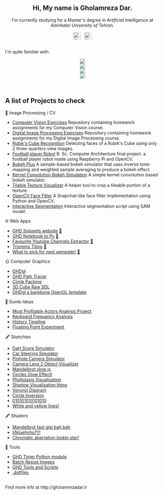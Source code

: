 <!-- Intro -->
<p align="center">
  <h2 align="center"> Hi, My name is  <b>Gholamreza Dar</b>. </h2>
  <div align="center">I'm currently studying for a Master's degree in <i>Artificial Intelligence</i> at <i>Amirkabir University of Tehran</i>.</div>
</p>

<!-- Socials -->
<div align="center">
<a href="https://www.linkedin.com/in/gholamrezadar/"><img align="center" src="https://raw.githubusercontent.com/yushi1007/yushi1007/main/images/linkedin.svg" alt="Yu Shi | LinkedIn" width="24px"/></a>&nbsp;&nbsp;
<a href="https://instagram.com/gholamreza_dar"><img align="center" src="https://raw.githubusercontent.com/yushi1007/yushi1007/main/images/instagram.svg" alt="Yu Shi | Instagram" width="24px"/></a>
  </div>
</br>

<!-- Skill Icons -->
I'm quite familiar with:
<p align="center">
  <a href="https://skillicons.dev">
    <img src="https://skillicons.dev/icons?i=py,pytorch,tensorflow,cpp" />
    </br>
    <img src="https://skillicons.dev/icons?i=react,nextjs,tailwind,ts" />
    </br>
    <img src="https://skillicons.dev/icons?i=ps,ae,blender,unity" />
    </br>
    <img src="https://skillicons.dev/icons?i=linux,vscode,neovim,latex" />
  </a>
</p>
</br>

<!-- Github Stats -->
<!--
<p align="center">
  <!-- Github Stats -->
  <!--
  <a href="https://github.com/anuraghazra/github-readme-stats">
    <img align="center" src="https://github-readme-stats.vercel.app/api?username=gholamrezadar&count_private=true&show_icons=true&theme=github_dark&include_all_commits=true&hide_border=true" />
  </a>
  -->

  <!--  Languages  -->
  <!--
  <a href="https://github.com/anuraghazra/github-readme-stats">
    <img 
         align="center"
         src="https://github-readme-stats.vercel.app/api/top-langs/?username=gholamrezadar&theme=github_dark&hide_border=true&langs_count=10&layout=compact&hide=jupyter%20notebook,PHP,Javascript" />
  </a>
  -->
  <!--
</p>
</br>
-->

## A list of Projects to check

📸 Image Processing / CV
- [Computer Vision Exercises](https://github.com/Gholamrezadar/computer-vision-exercises) Repository containing homework assignments for my Computer Vision course.
- [Digital Image Processing Exercises](https://github.com/Gholamrezadar/digital-image-processing-exercises) Repository containing homework assignments for my Digital Image Processing course.
- [Rubik's Cube Recognition](https://github.com/Gholamrezadar/rubiks-cube-recognition) Detecting faces of a Rubik's Cube using only 2 three-quarters view images.
- [Football player Robot](https://github.com/Gholamrezadar/football-robot) B. Sc. Computer Architecture final project. a football player robot made using Raspberry Pi and OpenCV.
- [Bokeh Plus](https://github.com/Gholamrezadar/bokeh-plus) A sample-based bokeh simulator that uses inverse tone-mapping and weighted sample averaging to produce a bokeh effect. 
- [Kernel Convolution Bokeh Simulation](https://github.com/Gholamrezadar/kernel-convolution-bokeh-simulation) A simple kernel convolution based bokeh simulator.
- [Tilable Texture Vizualizer](https://github.com/Gholamrezadar/tileable-texture-vizualizer) A helper tool to crop a tileable portion of a texture.
- [OpenCV Face Filter](https://github.com/Gholamrezadar/snapchat-face-filter) A Snapchat-like face filter implementation using Python and OpenCV.
- [Interactive Segmentation](https://github.com/Gholamrezadar/interactive-segmentation-ViT) Interactive segmentation script using SAM model.

  
🌐 Web Apps
- [GHD Snippets website](https://github.com/Gholamrezadar/ghd-snippets-next) [🔗](http://ghd-snippets.vercel.app)
- [GHD Notebook to Py](https://github.com/Gholamrezadar/notebook-to-py/tree/main) [🔗](https://notebook-to-py.vercel.app/)
- [Favourite Youtube Channels Extractor](https://github.com/Gholamrezadar/favourite-youtube-channels-next) [🔗](https://ghdyt.vercel.app/)
- [Triomino Tiling](https://github.com/Gholamrezadar/Triomino-Tiling) [🔗](https://gholamrezadar.github.io/Triomino-Tiling/)
- [What to pick for next semester!](https://github.com/Gholamrezadar/wtp) [🔗](https://gholamrezadar.github.io/wtp/)

🌞 Computer Graphics
- [GHDgl](https://github.com/Gholamrezadar/GHDgl/tree/dev)
- [GHD Path Tracer](https://github.com/Gholamrezadar/GHD-Path-Tracer)
- [Circle Packing](https://github.com/Gholamrezadar/circle-packing)
- [3D Cube Raw SDL](https://github.com/Gholamrezadar/SDL-3D-Cube)
- [GHDgl a barebone OpenGL template](https://github.com/Gholamrezadar/GHDgl)

🧠 Dumb Ideas
- [Most Profitable Actors Analysis Project](https://github.com/Gholamrezadar/most-profitable-actors)
- [Keyboard Frequency Analysis](https://github.com/Gholamrezadar/keyboard-frequency-analysis)
- [History Timeline](https://github.com/Gholamrezadar/history-timeline)
- [Floating Point Experiment](https://github.com/Gholamrezadar/floating_point_experiment)

🖋 Sketchies
- [Dart Score Simulator](https://editor.p5js.org/Gholamrezadar/full/dZpMEKDy_)
- [Car Steering Simulator](https://editor.p5js.org/Gholamrezadar/full/12JoH64Av)
- [Pinhole Camera Simulator](https://editor.p5js.org/Gholamrezadar/full/s4RSnIkpm)
- [Camera Lens 2 Object Visualizer](https://editor.p5js.org/Gholamrezadar/full/GZX0rMnlH)
- [Mandelbrot slow js](https://editor.p5js.org/Gholamrezadar/full/px_eZh-D)
- [Circles Glow Effect!](https://editor.p5js.org/Gholamrezadar/full/PZIZ0pFNN)
- [Phyllotaxis Visualization](https://editor.p5js.org/Gholamrezadar/full/7u8cRQ3yF)
- [Shadow Visualization thing](https://editor.p5js.org/Gholamrezadar/full/Qu1qX2DeU)
- [Voronoi Diagram](https://editor.p5js.org/Gholamrezadar/full/GLUKDC5Xe)
- [Circle Inversion](https://editor.p5js.org/Gholamrezadar/full/oy_His35_)
- [010101010101010](https://editor.p5js.org/Gholamrezadar/full/5pkHInDH0)
- [White and yellow lines!](https://editor.p5js.org/Gholamrezadar/full/W07Ere8fG)

🖋 Shaders
- [Mandelbrot fast glsl bah bah](https://www.shadertoy.com/view/ctK3W1)
- [ljfkluehvhu?!!!](https://www.shadertoy.com/view/dltSW4)
- [Chromatic aberration lookin star!](https://www.shadertoy.com/view/WsScWz)

🔧 Tools
- [GHD Timer Python module](https://github.com/Gholamrezadar/ghdtimer)
- [Batch Resize Images](https://github.com/Gholamrezadar/batch-resize-images)
- [GHD Tools and Scripts](https://github.com/Gholamrezadar/ghd-tools)
- [.dotfiles](https://github.com/Gholamrezadar/.dotfiles)

</br>
Find more info at http://gholamrezadar.ir

<!-- Github views -->
<!--
<p align="center">
  <img src="https://gpvc.arturio.dev/gholamrezadar"/>
</p>
-->
